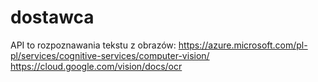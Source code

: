 # dostawca
API to rozpoznawania tekstu z obrazów:
https://azure.microsoft.com/pl-pl/services/cognitive-services/computer-vision/
https://cloud.google.com/vision/docs/ocr
